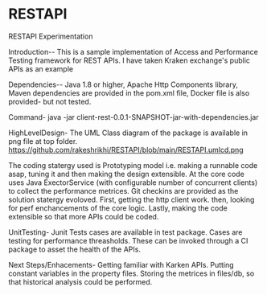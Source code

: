 # RESTAPI
RESTAPI Experimentation

Introduction--
This is a sample implementation of Access and Performance Testing framework for REST APIs.
I have taken Kraken exchange's public APIs as an example

Dependencies--
Java 1.8 or higher,
Apache Http Components library,
Maven dependencies are provided in the pom.xml file,
Docker file is also provided- but not tested.

Command-
java -jar client-rest-0.0.1-SNAPSHOT-jar-with-dependencies.jar

HighLevelDesign-
The UML Class diagram of the package is available in png file at top folder. https://github.com/rakeshrikhi/RESTAPI/blob/main/RESTAPI.umlcd.png

The coding statergy used is Prototyping model i.e. making a runnable code asap, 
tuning it and then making the design extensible.
At the core code uses Java ExectorService (with configurable number of concurrent clients) 
to collect the performance metrices.
Git checkins are provided as the solution statergy evoloved.
First, getting the http client work.
then, looking for perf enchancements of the core logic.
Lastly, making the code extensible so that more APIs could be coded.

UnitTesting-
Junit Tests cases are available in test package.
Cases are testing for performance threasholds.
These can be invoked through a CI package to asset the health of the APIs.


Next Steps/Enhacements-
Getting familiar with Karken APIs.
Putting constant variables in the property files.
Storing the metrices in files/db, so that historical analysis could be performed.
